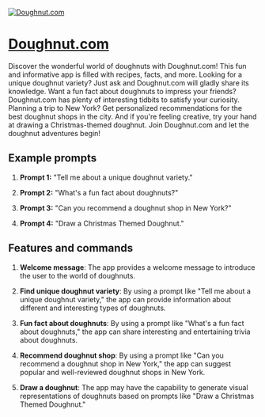 [![Doughnut.com](https://files.oaiusercontent.com/file-EbVC1xTzK5ZSceEs9OUnF82n?se=2123-10-22T02%3A25%3A59Z&sp=r&sv=2021-08-06&sr=b&rscc=max-age%3D31536000%2C%20immutable&rscd=attachment%3B%20filename%3De8537df8-4538-4953-a061-77062c5cec58.png&sig=rZFCXM6%2BsdZpQ7p3g22ggsnnIR6WiAASck/aN3642YE%3D)](https://chat.openai.com/g/g-NcR1XrMbQ-doughnut-com)

# [Doughnut.com](https://chat.openai.com/g/g-NcR1XrMbQ-doughnut-com)

Discover the wonderful world of doughnuts with Doughnut.com! This fun and informative app is filled with recipes, facts, and more. Looking for a unique doughnut variety? Just ask and Doughnut.com will gladly share its knowledge. Want a fun fact about doughnuts to impress your friends? Doughnut.com has plenty of interesting tidbits to satisfy your curiosity. Planning a trip to New York? Get personalized recommendations for the best doughnut shops in the city. And if you're feeling creative, try your hand at drawing a Christmas-themed doughnut. Join Doughnut.com and let the doughnut adventures begin!

## Example prompts

1. **Prompt 1:** "Tell me about a unique doughnut variety."

2. **Prompt 2:** "What's a fun fact about doughnuts?"

3. **Prompt 3:** "Can you recommend a doughnut shop in New York?"

4. **Prompt 4:** "Draw a Christmas Themed Doughnut."

## Features and commands

1. **Welcome message**: The app provides a welcome message to introduce the user to the world of doughnuts.

2. **Find unique doughnut variety**: By using a prompt like "Tell me about a unique doughnut variety," the app can provide information about different and interesting types of doughnuts.

3. **Fun fact about doughnuts**: By using a prompt like "What's a fun fact about doughnuts," the app can share interesting and entertaining trivia about doughnuts.

4. **Recommend doughnut shop**: By using a prompt like "Can you recommend a doughnut shop in New York," the app can suggest popular and well-reviewed doughnut shops in New York.

5. **Draw a doughnut**: The app may have the capability to generate visual representations of doughnuts based on prompts like "Draw a Christmas Themed Doughnut."